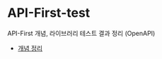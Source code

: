 # API-First-test

API-First 개념, 라이브러리 테스트 결과 정리 (OpenAPI)

- [개념 정리](./API-First_%EC%A0%95%EB%A6%AC.md)
